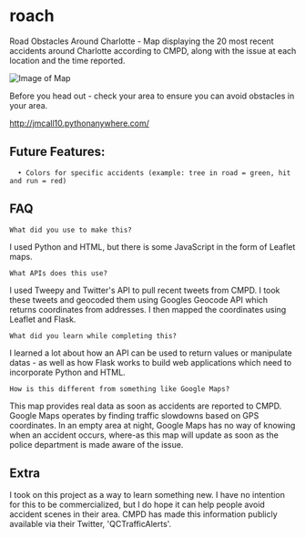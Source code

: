 # roach
Road Obstacles Around Charlotte - Map displaying the 20 most recent accidents around Charlotte according to CMPD, along with the issue at each location and the time reported.

![Image of Map](https://i.imgur.com/0YSgBYJ.png)

Before you head out - check your area to ensure you can avoid obstacles in your area.

http://jmcall10.pythonanywhere.com/

## Future Features:
```
  • Colors for specific accidents (example: tree in road = green, hit and run = red)

```

## FAQ

```
What did you use to make this?
```
I used Python and HTML, but there is some JavaScript in the form of Leaflet maps.

```
What APIs does this use?
```
I used Tweepy and Twitter's API to pull recent tweets from CMPD. I took these tweets and geocoded them using Googles Geocode API which returns coordinates from addresses. I then mapped the coordinates using Leaflet and Flask.

```
What did you learn while completing this?
```
I learned a lot about how an API can be used to return values or manipulate datas - as well as how Flask works to build web applications which need to incorporate Python and HTML.

```
How is this different from something like Google Maps?
```
This map provides real data as soon as accidents are reported to CMPD. Google Maps operates by finding traffic slowdowns based on GPS coordinates. In an empty area at night, Google Maps has no way of knowing when an accident occurs, where-as this map will update as soon as the police department is made aware of the issue.

## Extra

I took on this project as a way to learn something new. I have no intention for this to be commercialized, but I do hope it can help people avoid accident scenes in their area. CMPD has made this information publicly available via their Twitter, 'QCTrafficAlerts'.
